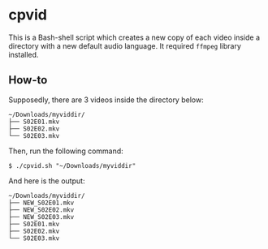 # cpvid
This is a Bash-shell script which creates a new copy of each video inside a directory with a new default audio language. It required `ffmpeg` library installed.

## How-to

Supposedly, there are 3 videos inside the directory below:
```
~/Downloads/myviddir/
├── S02E01.mkv
├── S02E02.mkv
└── S02E03.mkv
```
Then, run the following command:
```
$ ./cpvid.sh "~/Downloads/myviddir"
```
And here is the output:
```
~/Downloads/myviddir/
├── NEW_S02E01.mkv
├── NEW_S02E02.mkv
├── NEW_S02E03.mkv
├── S02E01.mkv
├── S02E02.mkv
└── S02E03.mkv
```
